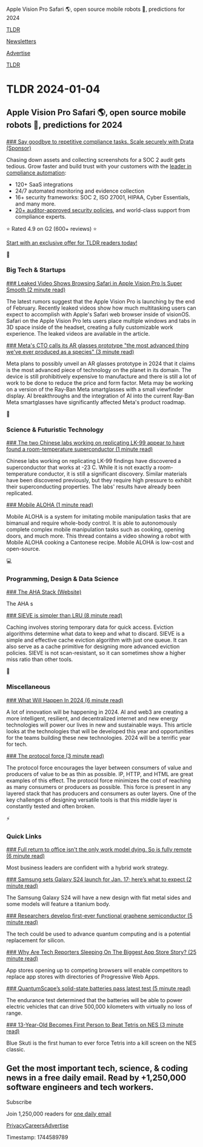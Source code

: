 Apple Vision Pro Safari 🌎, open source mobile robots 🤖, predictions for 2024

[TLDR](/)

[Newsletters](/newsletters)

[Advertise](https://advertise.tldr.tech/)

[TLDR](/)

# TLDR 2024-01-04

## Apple Vision Pro Safari 🌎, open source mobile robots 🤖, predictions for 2024

### 

[### Say goodbye to repetitive compliance tasks. Scale securely with Drata (Sponsor)](https://drata.com/partner/tldr?utm_campaign=DR_cap_tldr_all_sec-it_none_none_AMS_USCA_demo_requestdemo&amp;utm_source=tldr&amp;utm_medium=paidnewsletter&amp;utm_content=request-demo_txt_v1&amp;utm_term=USCA_all_sec-it_none_none)

Chasing down assets and collecting screenshots for a SOC 2 audit gets tedious. Grow faster and build trust with your customers with the [leader in compliance automation](https://try.drata.com/partner/tldr?utm_campaign=DR_cap_tldr_all_sec-it_none_none_AMS_USCA_demo_requestdemo&utm_source=tldr&utm_medium=paidnewsletter&utm_content=request-demo_txt_v1&utm_term=USCA_all_sec-it_none_none):

* 120+ SaaS integrations
* 24/7 automated monitoring and evidence collection
* 16+ security frameworks: SOC 2, ISO 27001, HIPAA, Cyber Essentials, and many more.
* [20+ auditor-approved security policies](https://try.drata.com/partner/tldr?utm_campaign=DR_cap_tldr_all_sec-it_none_none_AMS_USCA_demo_requestdemo&utm_source=tldr&utm_medium=paidnewsletter&utm_content=request-demo_txt_v1&utm_term=USCA_all_sec-it_none_none), and world-class support from compliance experts.

⭐ Rated 4.9 on G2 (600+ reviews) ⭐

[Start with an exclusive offer for TLDR readers today!](https://try.drata.com/partner/tldr?utm_campaign=DR_cap_tldr_all_sec-it_none_none_AMS_USCA_demo_requestdemo&utm_source=tldr&utm_medium=paidnewsletter&utm_content=request-demo_txt_v1&utm_term=USCA_all_sec-it_none_none)

📱

### Big Tech & Startups

[### Leaked Video Shows Browsing Safari in Apple Vision Pro Is Super Smooth (2 minute read)](https://www.inverse.com/tech/apple-vision-pro-safari-web-browser-video?utm_source=tldrnewsletter)

The latest rumors suggest that the Apple Vision Pro is launching by the end of February. Recently leaked videos show how much multitasking users can expect to accomplish with Apple's Safari web browser inside of visionOS. Safari on the Apple Vision Pro lets users place multiple windows and tabs in 3D space inside of the headset, creating a fully customizable work experience. The leaked videos are available in the article.

[### Meta's CTO calls its AR glasses prototype "the most advanced thing we've ever produced as a species" (3 minute read)](https://mixed-news.com/en/bosworth-orion-ar-glasses-2024/?utm_source=tldrnewsletter)

Meta plans to possibly unveil an AR glasses prototype in 2024 that it claims is the most advanced piece of technology on the planet in its domain. The device is still prohibitively expensive to manufacture and there is still a lot of work to be done to reduce the price and form factor. Meta may be working on a version of the Ray-Ban Meta smartglasses with a small viewfinder display. AI breakthroughs and the integration of AI into the current Ray-Ban Meta smartglasses have significantly affected Meta's product roadmap.

🚀

### Science & Futuristic Technology

[### The two Chinese labs working on replicating LK-99 appear to have found a room-temperature superconductor (1 minute read)](https://twitter.com/pronounced_kyle/status/1742588127628361809?utm_source=tldrnewsletter)

Chinese labs working on replicating LK-99 findings have discovered a superconductor that works at -23 C. While it is not exactly a room-temperature conductor, it is still a significant discovery. Similar materials have been discovered previously, but they require high pressure to exhibit their superconducting properties. The labs' results have already been replicated.

[### Mobile ALOHA (1 minute read)](https://twitter.com/tonyzzhao/status/1742603121682153852?utm_source=tldrnewsletter)

Mobile ALOHA is a system for imitating mobile manipulation tasks that are bimanual and require whole-body control. It is able to autonomously complete complex mobile manipulation tasks such as cooking, opening doors, and much more. This thread contains a video showing a robot with Mobile ALOHA cooking a Cantonese recipe. Mobile ALOHA is low-cost and open-source.

💻

### Programming, Design & Data Science

[### The AHA Stack (Website)](https://bit.ly/3TLEVvG)

The AHA s

[### SIEVE is simpler than LRU (8 minute read)](https://cachemon.github.io/SIEVE-website/blog/2023/12/17/sieve-is-simpler-than-lru/?utm_source=tldrnewsletter)

Caching involves storing temporary data for quick access. Eviction algorithms determine what data to keep and what to discard. SIEVE is a simple and effective cache eviction algorithm with just one queue. It can also serve as a cache primitive for designing more advanced eviction policies. SIEVE is not scan-resistant, so it can sometimes show a higher miss ratio than other tools.

🎁

### Miscellaneous

[### What Will Happen In 2024 (6 minute read)](https://avc.com/2024/01/what-will-happen-in-2024/?utm_source=tldrnewsletter)

A lot of innovation will be happening in 2024. AI and web3 are creating a more intelligent, resilient, and decentralized internet and new energy technologies will power our lives in new and sustainable ways. This article looks at the technologies that will be developed this year and opportunities for the teams building these new technologies. 2024 will be a terrific year for tech.

[### The protocol force (3 minute read)](https://glazkov.com/2024/01/02/the-protocol-force/?utm_source=tldrnewsletter)

The protocol force encourages the layer between consumers of value and producers of value to be as thin as possible. IP, HTTP, and HTML are great examples of this effect. The protocol force minimizes the cost of reaching as many consumers or producers as possible. This force is present in any layered stack that has producers and consumers as outer layers. One of the key challenges of designing versatile tools is that this middle layer is constantly tested and often broken.

⚡

### Quick Links

[### Full return to office isn't the only work model dying. So is fully remote (6 minute read)](https://www.cnbc.com/2023/12/11/full-return-to-office-isnt-only-work-model-dying-so-is-fully-remote.html?utm_source=tldrnewsletter)

Most business leaders are confident with a hybrid work strategy.

[### Samsung sets Galaxy S24 launch for Jan. 17; here’s what to expect (2 minute read)](https://arstechnica.com/gadgets/2024/01/rumor-roundup-samsungs-galaxy-s24-launch-is-scheduled-for-jan-17/?utm_source=tldrnewsletter)

The Samsung Galaxy S24 will have a new design with flat metal sides and some models will feature a titanium body.

[### Researchers develop first-ever functional graphene semiconductor (5 minute read)](https://interestingengineering.com/innovation/first-ever-functional-graphene-semiconductor?utm_source=tldrnewsletter)

The tech could be used to advance quantum computing and is a potential replacement for silicon.

[### Why Are Tech Reporters Sleeping On The Biggest App Store Story? (25 minute read)](https://infrequently.org/2024/01/the-web-is-the-app-store/?utm_source=tldrnewsletter)

App stores opening up to competing browsers will enable competitors to replace app stores with directories of Progressive Web Apps.

[### QuantumScape’s solid-state batteries pass latest test (5 minute read)](https://electrek.co/2024/01/03/quantumscapes-solid-state-batteries-pass-latest-test-500000-km-range/?utm_source=tldrnewsletter)

The endurance test determined that the batteries will be able to power electric vehicles that can drive 500,000 kilometers with virtually no loss of range.

[### 13-Year-Old Becomes First Person to Beat Tetris on NES (3 minute read)](https://gizmodo.com/twitch-youtube-blue-scuti-tetris-kill-screen-nes-1851134757?utm_source=tldrnewsletter)

Blue Skuti is the first human to ever force Tetris into a kill screen on the NES classic.

## Get the most important tech, science, & coding news in a free daily email. Read by +1,250,000 software engineers and tech workers.

Subscribe

Join 1,250,000 readers for [one daily email](/api/latest/tech)

[Privacy](/privacy)[Careers](https://jobs.ashbyhq.com/tldr.tech)[Advertise](/tech/advertise)

Timestamp: 1744589789